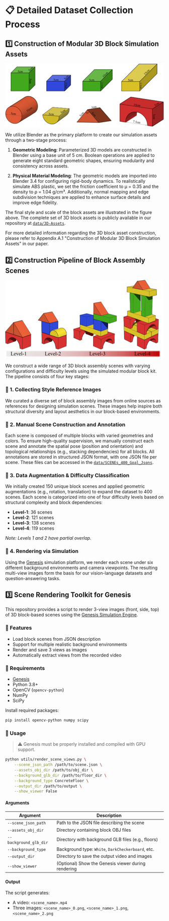 # 📋 Detailed Dataset Collection Process

## 1️⃣ Construction of Modular 3D Block Simulation Assets

![Modular 3D Blocks](https://github.com/PhyBlock/PhyBlock/blob/main/Imgs/PhyBlock_Assets.png)

We utilize Blender as the primary platform to create our simulation assets through a two-stage process:

1. **Geometric Modeling**:
   Parameterized 3D models are constructed in Blender using a base unit of 5 cm. Boolean operations are applied to generate eight standard geometric shapes, ensuring modularity and consistency across assets.

2. **Physical Material Modeling**:
   The geometric models are imported into Blender 3.4 for configuring rigid-body dynamics. To realistically simulate ABS plastic, we set the friction coefficient to μ = 0.35 and the density to ρ = 1.04 g/cm³. Additionally, normal mapping and edge subdivision techniques are applied to enhance surface details and improve edge fidelity.

The final style and scale of the block assets are illustrated in the figure above. The complete set of 3D block assets is publicly available in our repository at [`data/3D-Assets`](https://github.com/PhyBlock/PhyBlock/tree/main/data/block_assets).

For more detailed information regarding the 3D block asset construction, please refer to Appendix A.1 "Construction of Modular 3D Block Simulation Assets" in our paper.


## 2️⃣ Construction Pipeline of Block Assembly Scenes

![Illustration of Difficulty Levels in Block Assembly Tasks](https://github.com/PhyBlock/PhyBlock/blob/main/Imgs/PhyBlock_Levels.png)

We construct a wide range of 3D block assembly scenes with varying configurations and difficulty levels using the simulated modular block kit. The pipeline consists of four key stages:


### 🔹 1. Collecting Style Reference Images

We curated a diverse set of block assembly images from online sources as references for designing simulation scenes. These images help inspire both structural diversity and layout aesthetics in our block-based environments.


### 🔹 2. Manual Scene Construction and Annotation

Each scene is composed of multiple blocks with varied geometries and colors. To ensure high-quality supervision, we manually construct each scene and annotate the spatial pose (position and orientation) and topological relationships (e.g., stacking dependencies) for all blocks.
All annotations are stored in structured JSON format, with one JSON file per scene. These files can be accessed in the [`data/SCENEs_400_Goal_Jsons`](https://github.com/PhyBlock/PhyBlock/tree/main/data/SCENEs_400_Goal_Jsons).


### 🔹 3. Data Augmentation & Difficulty Classification

We initially created 150 unique block scenes and applied geometric augmentations (e.g., rotation, translation) to expand the dataset to 400 scenes.
Each scene is categorized into one of four difficulty levels based on structural complexity and block dependencies:

* **Level-1**: 36 scenes
* **Level-2**: 121 scenes
* **Level-3**: 138 scenes
* **Level-4**: 119 scenes

*Note: Levels 1 and 2 have partial overlap.*


### 🔹 4. Rendering via Simulation

Using the [Genesis](https://genesis-embodied-ai.github.io/) simulation platform, we render each scene under six different background environments and camera viewpoints. The resulting multi-view images form the basis for our vision-language datasets and question-answering tasks.


## 3️⃣ Scene Rendering Toolkit for Genesis

This repository provides a script to render 3-view images (front, side, top) of 3D block-based scenes using the [Genesis Simulation Engine](https://genesis-embodied-ai.github.io/).

### 🔹 Features

- Load block scenes from JSON description
- Support for multiple realistic background environments
- Render and save 3 views as images
- Automatically extract views from the recorded video

### 🔹 Requirements

- [Genesis](https://github.com/PKU-Alignment/Genesis)
- Python 3.8+
- OpenCV (`opencv-python`)
- NumPy
- SciPy

Install required packages:

```bash
pip install opencv-python numpy scipy
````



### 🚀 Usage

> ⚠️ Genesis must be properly installed and compiled with GPU support.

```bash
python utils/render_scene_views.py \
    --scene_json_path /path/to/scene.json \
    --assets_obj_dir /path/to/obj_dir \
    --background_glb_dir /path/to/floor_dir \
    --background_type ConcreteFloor \
    --output_dir /path/to/output \
    --show_viewer False
```

#### Arguments

| Argument               | Description                                         |
| ---------------------- | --------------------------------------------------- |
| `--scene_json_path`    | Path to the JSON file describing the scene          |
| `--assets_obj_dir`     | Directory containing block OBJ files                |
| `--background_glb_dir` | Directory with background GLB files (e.g., floors)  |
| `--background_type`    | Background type: `White`, `DarkCheckerboard`, etc.  |
| `--output_dir`         | Directory to save the output video and images       |
| `--show_viewer`        | (Optional) Show the Genesis viewer during rendering |

#### Output

The script generates:

* A video: `<scene_name>.mp4`
* Three images: `<scene_name>_0.png`, `<scene_name>_1.png`, `<scene_name>_2.png`
